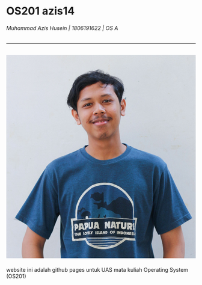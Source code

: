 # OS201 azis14
###### Muhammad Azis Husein | 1806191622 | OS A

---
![Foto Azis](/foto_saya_cropped.jpg)
---

website ini adalah github pages untuk UAS mata kuliah Operating System (OS201)
